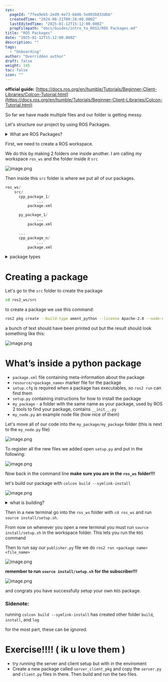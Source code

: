 ```yaml
---
sys:
  pageId: "7fea9eb5-2ed9-4e73-b6d6-5e093b833dbb"
  createdTime: "2024-08-21T00:28:00.000Z"
  lastEditedTime: "2025-01-12T15:12:00.000Z"
  propFilepath: "docs/Guides/intro_to_ROS2/ROS Packages.md"
title: "ROS Packages"
date: "2025-01-12T15:12:00.000Z"
description: ""
tags:
  - "Onboarding"
author: "Overridden author"
draft: false
weight: 145
toc: false
icon: ""
---
```


**official guide:** [https://docs.ros.org/en/humble/Tutorials/Beginner-Client-Libraries/Colcon-Tutorial.html](https://docs.ros.org/en/humble/Tutorials/Beginner-Client-Libraries/Colcon-Tutorial.html)

So far we have made multiple files and our folder is getting messy.

Let's structure our project by using ROS Packages.

<details>

<summary>What are ROS Packages?</summary>

ROS Packages are, as the name implies, packages of code that are highly sharable between ROS developers.

They consist of a folder, `package.xml` file, and source code

```python
      cpp_package_1/
		      ... imagine much code files here ..
          package.xml
```

</details>

First, we need to create a ROS workspace.

We do this by making 2 folders one inside another. I am calling my workspace `ros_ws` and the folder inside it `src`

![image.png](https://prod-files-secure.s3.us-west-2.amazonaws.com/d518164a-d88e-44d1-a4ee-3adb3bd8bce0/70706947-fd18-4537-a67b-e12946812d31/image.png?X-Amz-Algorithm=AWS4-HMAC-SHA256&X-Amz-Content-Sha256=UNSIGNED-PAYLOAD&X-Amz-Credential=ASIAZI2LB4667Q4IIGWI%2F20250214%2Fus-west-2%2Fs3%2Faws4_request&X-Amz-Date=20250214T061051Z&X-Amz-Expires=3600&X-Amz-Security-Token=IQoJb3JpZ2luX2VjEP7%2F%2F%2F%2F%2F%2F%2F%2F%2F%2FwEaCXVzLXdlc3QtMiJHMEUCIH0e01heaaaBW%2FqSFRFuC%2FwAwUBVYAZ2b3%2F2v2McDDetAiEAw7pE1EMnpg%2FG4gdlRLmVTT%2BF38gJp1TDMk22jgYgSpAq%2FwMIJxAAGgw2Mzc0MjMxODM4MDUiDDQrE%2FFiNIS%2BzuRERyrcA%2BdPuoAy4KdQZJ88YhwMy73HWwzHEthS1c5WS5lQ%2Bw9y%2BcYLlxkRYeHzYeufNE4crDTX2OiScXSbtRRAk%2ByVtLrVFwKvXKEu3hanbJlkIJAeDsc9OExeAGqcMWSUqPNLqcdIWS94rGiYyusscaU9HwSv5E6jc55EFiryOJ1iTaQoJZ%2FcMqWx2NKBtMCZ7FHRx%2F2qMedMAEbxvgUqAJ%2BSx37G6HKOubLUsOpaBUBlOSHEzeD7PHeHHIB8QyFsAshENOr8XSU1CzTPTrgz32WXimJDXEZNa%2FY9EypMYmvglKYpRGjQvSA4Ib8nw7pXb%2FPrg7xw8t8eXrdGeDfyewLLoWKwJgh8AJk7dRnnDuNO0orDxCDYRGo%2B3pIknfQxiYz5q8%2BHgNvK11NgEQXGklq1tS0eNsUv05Agqo3HKxEcgJ%2BmasKUOz1txlbvXCYq%2FfhQyyinUqPUto81qQ%2FzYv3y1hqcaHeMcFUZD8mn%2BZ4qh3lNer73crQedLCWxlFC8NkRUBmc5IFZJVWjloGZp2KWSwUv%2Fa5dEYk3GJnpzWaCl6UbQHC2oYx1LmFxLXN5F8muXV4VItxmjbFRka2D4am%2FVepe7XvWhzxJjcvt1Ko9W8OYO7fyphgsTUQQee5pMLOru70GOqUBklpKZxbezL9XLkSRNiLzf4g%2FuFJ4yOmoRngdmFbx5AMyOc0I25PTCcT%2FZMduX15ucUugU%2BKWH4BuT3ru0vE9am8jCw6dv%2BpwmMrJRc4njw0KksxuTM8q8IK4%2FpbhWCNgor3SjcDHJAys1JrOshlHk5yAhq47LYiu28v3Z8BXnWKcBz7hNGifN1X37BVDoIv63swJx%2FN79mG3ClNBOKNG%2BwH5Twl6&X-Amz-Signature=444b02ed10b2d1cf79ea25207e95a9ba9c982f453f770a89813b725755ec4c0e&X-Amz-SignedHeaders=host&x-id=GetObject)

Then inside this `src` folder is where we put all of our packages.

```python
ros_ws/
    src/
      cpp_package_1/
		      ...
          package.xml

      py_package_1/
		      ...
          package.xml

      ...
      cpp_package_n/
		      ...
          package.xml

```

<details>

<summary>package types</summary>

packages can be either `C++` or python.

the intern file structure is different for each but for this guide we will stick to creating python packages

</details>

# Creating a package

Let's go to the `src` folder to create the package

```bash
cd ros2_ws/src
```

to create a package we use this command:

```bash
ros2 pkg create --build-type ament_python --license Apache-2.0 --node-name my_node my_package
```

a bunch of text should have been printed out but the result should look something like this:

![image.png](https://prod-files-secure.s3.us-west-2.amazonaws.com/d518164a-d88e-44d1-a4ee-3adb3bd8bce0/e6cf1e3f-8512-4a3e-b131-079f800bf3e8/image.png?X-Amz-Algorithm=AWS4-HMAC-SHA256&X-Amz-Content-Sha256=UNSIGNED-PAYLOAD&X-Amz-Credential=ASIAZI2LB4667Q4IIGWI%2F20250214%2Fus-west-2%2Fs3%2Faws4_request&X-Amz-Date=20250214T061051Z&X-Amz-Expires=3600&X-Amz-Security-Token=IQoJb3JpZ2luX2VjEP7%2F%2F%2F%2F%2F%2F%2F%2F%2F%2FwEaCXVzLXdlc3QtMiJHMEUCIH0e01heaaaBW%2FqSFRFuC%2FwAwUBVYAZ2b3%2F2v2McDDetAiEAw7pE1EMnpg%2FG4gdlRLmVTT%2BF38gJp1TDMk22jgYgSpAq%2FwMIJxAAGgw2Mzc0MjMxODM4MDUiDDQrE%2FFiNIS%2BzuRERyrcA%2BdPuoAy4KdQZJ88YhwMy73HWwzHEthS1c5WS5lQ%2Bw9y%2BcYLlxkRYeHzYeufNE4crDTX2OiScXSbtRRAk%2ByVtLrVFwKvXKEu3hanbJlkIJAeDsc9OExeAGqcMWSUqPNLqcdIWS94rGiYyusscaU9HwSv5E6jc55EFiryOJ1iTaQoJZ%2FcMqWx2NKBtMCZ7FHRx%2F2qMedMAEbxvgUqAJ%2BSx37G6HKOubLUsOpaBUBlOSHEzeD7PHeHHIB8QyFsAshENOr8XSU1CzTPTrgz32WXimJDXEZNa%2FY9EypMYmvglKYpRGjQvSA4Ib8nw7pXb%2FPrg7xw8t8eXrdGeDfyewLLoWKwJgh8AJk7dRnnDuNO0orDxCDYRGo%2B3pIknfQxiYz5q8%2BHgNvK11NgEQXGklq1tS0eNsUv05Agqo3HKxEcgJ%2BmasKUOz1txlbvXCYq%2FfhQyyinUqPUto81qQ%2FzYv3y1hqcaHeMcFUZD8mn%2BZ4qh3lNer73crQedLCWxlFC8NkRUBmc5IFZJVWjloGZp2KWSwUv%2Fa5dEYk3GJnpzWaCl6UbQHC2oYx1LmFxLXN5F8muXV4VItxmjbFRka2D4am%2FVepe7XvWhzxJjcvt1Ko9W8OYO7fyphgsTUQQee5pMLOru70GOqUBklpKZxbezL9XLkSRNiLzf4g%2FuFJ4yOmoRngdmFbx5AMyOc0I25PTCcT%2FZMduX15ucUugU%2BKWH4BuT3ru0vE9am8jCw6dv%2BpwmMrJRc4njw0KksxuTM8q8IK4%2FpbhWCNgor3SjcDHJAys1JrOshlHk5yAhq47LYiu28v3Z8BXnWKcBz7hNGifN1X37BVDoIv63swJx%2FN79mG3ClNBOKNG%2BwH5Twl6&X-Amz-Signature=70a70d270fd704f84e40ad5d0dfe281af5028b556181da3598469ad3d694eace&X-Amz-SignedHeaders=host&x-id=GetObject)

# What’s inside a python package

- `package.xml` file containing meta-information about the package
- `resource/<package_name>` marker file for the package
- `setup.cfg` is required when a package has executables, so `ros2 run` can find them
- `setup.py` containing instructions for how to install the package
- `my_package` - a folder with the same name as your package, used by ROS 2 tools to find your package, contains `__init__.py`
- `my_node.py` an example node file (how nice of them)

Let's move all of our code into the `my_package/my_package` folder (this is next to the `my_node.py` file)

![image.png](https://prod-files-secure.s3.us-west-2.amazonaws.com/d518164a-d88e-44d1-a4ee-3adb3bd8bce0/9ce58f11-0da9-4d3e-b86d-506a9685d378/image.png?X-Amz-Algorithm=AWS4-HMAC-SHA256&X-Amz-Content-Sha256=UNSIGNED-PAYLOAD&X-Amz-Credential=ASIAZI2LB4667Q4IIGWI%2F20250214%2Fus-west-2%2Fs3%2Faws4_request&X-Amz-Date=20250214T061051Z&X-Amz-Expires=3600&X-Amz-Security-Token=IQoJb3JpZ2luX2VjEP7%2F%2F%2F%2F%2F%2F%2F%2F%2F%2FwEaCXVzLXdlc3QtMiJHMEUCIH0e01heaaaBW%2FqSFRFuC%2FwAwUBVYAZ2b3%2F2v2McDDetAiEAw7pE1EMnpg%2FG4gdlRLmVTT%2BF38gJp1TDMk22jgYgSpAq%2FwMIJxAAGgw2Mzc0MjMxODM4MDUiDDQrE%2FFiNIS%2BzuRERyrcA%2BdPuoAy4KdQZJ88YhwMy73HWwzHEthS1c5WS5lQ%2Bw9y%2BcYLlxkRYeHzYeufNE4crDTX2OiScXSbtRRAk%2ByVtLrVFwKvXKEu3hanbJlkIJAeDsc9OExeAGqcMWSUqPNLqcdIWS94rGiYyusscaU9HwSv5E6jc55EFiryOJ1iTaQoJZ%2FcMqWx2NKBtMCZ7FHRx%2F2qMedMAEbxvgUqAJ%2BSx37G6HKOubLUsOpaBUBlOSHEzeD7PHeHHIB8QyFsAshENOr8XSU1CzTPTrgz32WXimJDXEZNa%2FY9EypMYmvglKYpRGjQvSA4Ib8nw7pXb%2FPrg7xw8t8eXrdGeDfyewLLoWKwJgh8AJk7dRnnDuNO0orDxCDYRGo%2B3pIknfQxiYz5q8%2BHgNvK11NgEQXGklq1tS0eNsUv05Agqo3HKxEcgJ%2BmasKUOz1txlbvXCYq%2FfhQyyinUqPUto81qQ%2FzYv3y1hqcaHeMcFUZD8mn%2BZ4qh3lNer73crQedLCWxlFC8NkRUBmc5IFZJVWjloGZp2KWSwUv%2Fa5dEYk3GJnpzWaCl6UbQHC2oYx1LmFxLXN5F8muXV4VItxmjbFRka2D4am%2FVepe7XvWhzxJjcvt1Ko9W8OYO7fyphgsTUQQee5pMLOru70GOqUBklpKZxbezL9XLkSRNiLzf4g%2FuFJ4yOmoRngdmFbx5AMyOc0I25PTCcT%2FZMduX15ucUugU%2BKWH4BuT3ru0vE9am8jCw6dv%2BpwmMrJRc4njw0KksxuTM8q8IK4%2FpbhWCNgor3SjcDHJAys1JrOshlHk5yAhq47LYiu28v3Z8BXnWKcBz7hNGifN1X37BVDoIv63swJx%2FN79mG3ClNBOKNG%2BwH5Twl6&X-Amz-Signature=4a90795ec11b34ec66789e7f3b205cc40f8102dccc239c31a9659336d7cdfc01&X-Amz-SignedHeaders=host&x-id=GetObject)

To register all the new files we added open `setup.py` and put in the following:

![image.png](https://prod-files-secure.s3.us-west-2.amazonaws.com/d518164a-d88e-44d1-a4ee-3adb3bd8bce0/1cd7c262-4cae-4496-9d75-c178537d24a2/image.png?X-Amz-Algorithm=AWS4-HMAC-SHA256&X-Amz-Content-Sha256=UNSIGNED-PAYLOAD&X-Amz-Credential=ASIAZI2LB4667Q4IIGWI%2F20250214%2Fus-west-2%2Fs3%2Faws4_request&X-Amz-Date=20250214T061051Z&X-Amz-Expires=3600&X-Amz-Security-Token=IQoJb3JpZ2luX2VjEP7%2F%2F%2F%2F%2F%2F%2F%2F%2F%2FwEaCXVzLXdlc3QtMiJHMEUCIH0e01heaaaBW%2FqSFRFuC%2FwAwUBVYAZ2b3%2F2v2McDDetAiEAw7pE1EMnpg%2FG4gdlRLmVTT%2BF38gJp1TDMk22jgYgSpAq%2FwMIJxAAGgw2Mzc0MjMxODM4MDUiDDQrE%2FFiNIS%2BzuRERyrcA%2BdPuoAy4KdQZJ88YhwMy73HWwzHEthS1c5WS5lQ%2Bw9y%2BcYLlxkRYeHzYeufNE4crDTX2OiScXSbtRRAk%2ByVtLrVFwKvXKEu3hanbJlkIJAeDsc9OExeAGqcMWSUqPNLqcdIWS94rGiYyusscaU9HwSv5E6jc55EFiryOJ1iTaQoJZ%2FcMqWx2NKBtMCZ7FHRx%2F2qMedMAEbxvgUqAJ%2BSx37G6HKOubLUsOpaBUBlOSHEzeD7PHeHHIB8QyFsAshENOr8XSU1CzTPTrgz32WXimJDXEZNa%2FY9EypMYmvglKYpRGjQvSA4Ib8nw7pXb%2FPrg7xw8t8eXrdGeDfyewLLoWKwJgh8AJk7dRnnDuNO0orDxCDYRGo%2B3pIknfQxiYz5q8%2BHgNvK11NgEQXGklq1tS0eNsUv05Agqo3HKxEcgJ%2BmasKUOz1txlbvXCYq%2FfhQyyinUqPUto81qQ%2FzYv3y1hqcaHeMcFUZD8mn%2BZ4qh3lNer73crQedLCWxlFC8NkRUBmc5IFZJVWjloGZp2KWSwUv%2Fa5dEYk3GJnpzWaCl6UbQHC2oYx1LmFxLXN5F8muXV4VItxmjbFRka2D4am%2FVepe7XvWhzxJjcvt1Ko9W8OYO7fyphgsTUQQee5pMLOru70GOqUBklpKZxbezL9XLkSRNiLzf4g%2FuFJ4yOmoRngdmFbx5AMyOc0I25PTCcT%2FZMduX15ucUugU%2BKWH4BuT3ru0vE9am8jCw6dv%2BpwmMrJRc4njw0KksxuTM8q8IK4%2FpbhWCNgor3SjcDHJAys1JrOshlHk5yAhq47LYiu28v3Z8BXnWKcBz7hNGifN1X37BVDoIv63swJx%2FN79mG3ClNBOKNG%2BwH5Twl6&X-Amz-Signature=96e5b86c027ceb8c06f81faf65c0d554ca923772a7ac5faf5e53f47981ce7dfc&X-Amz-SignedHeaders=host&x-id=GetObject)

Now back in the command line **make sure you are in the** **`ros_ws`** **folder!!!**

let's build our package with `colcon build --symlink-install`

![image.png](https://prod-files-secure.s3.us-west-2.amazonaws.com/d518164a-d88e-44d1-a4ee-3adb3bd8bce0/2f2a0d27-b173-48fd-b189-5f5c0ce65619/image.png?X-Amz-Algorithm=AWS4-HMAC-SHA256&X-Amz-Content-Sha256=UNSIGNED-PAYLOAD&X-Amz-Credential=ASIAZI2LB4667Q4IIGWI%2F20250214%2Fus-west-2%2Fs3%2Faws4_request&X-Amz-Date=20250214T061051Z&X-Amz-Expires=3600&X-Amz-Security-Token=IQoJb3JpZ2luX2VjEP7%2F%2F%2F%2F%2F%2F%2F%2F%2F%2FwEaCXVzLXdlc3QtMiJHMEUCIH0e01heaaaBW%2FqSFRFuC%2FwAwUBVYAZ2b3%2F2v2McDDetAiEAw7pE1EMnpg%2FG4gdlRLmVTT%2BF38gJp1TDMk22jgYgSpAq%2FwMIJxAAGgw2Mzc0MjMxODM4MDUiDDQrE%2FFiNIS%2BzuRERyrcA%2BdPuoAy4KdQZJ88YhwMy73HWwzHEthS1c5WS5lQ%2Bw9y%2BcYLlxkRYeHzYeufNE4crDTX2OiScXSbtRRAk%2ByVtLrVFwKvXKEu3hanbJlkIJAeDsc9OExeAGqcMWSUqPNLqcdIWS94rGiYyusscaU9HwSv5E6jc55EFiryOJ1iTaQoJZ%2FcMqWx2NKBtMCZ7FHRx%2F2qMedMAEbxvgUqAJ%2BSx37G6HKOubLUsOpaBUBlOSHEzeD7PHeHHIB8QyFsAshENOr8XSU1CzTPTrgz32WXimJDXEZNa%2FY9EypMYmvglKYpRGjQvSA4Ib8nw7pXb%2FPrg7xw8t8eXrdGeDfyewLLoWKwJgh8AJk7dRnnDuNO0orDxCDYRGo%2B3pIknfQxiYz5q8%2BHgNvK11NgEQXGklq1tS0eNsUv05Agqo3HKxEcgJ%2BmasKUOz1txlbvXCYq%2FfhQyyinUqPUto81qQ%2FzYv3y1hqcaHeMcFUZD8mn%2BZ4qh3lNer73crQedLCWxlFC8NkRUBmc5IFZJVWjloGZp2KWSwUv%2Fa5dEYk3GJnpzWaCl6UbQHC2oYx1LmFxLXN5F8muXV4VItxmjbFRka2D4am%2FVepe7XvWhzxJjcvt1Ko9W8OYO7fyphgsTUQQee5pMLOru70GOqUBklpKZxbezL9XLkSRNiLzf4g%2FuFJ4yOmoRngdmFbx5AMyOc0I25PTCcT%2FZMduX15ucUugU%2BKWH4BuT3ru0vE9am8jCw6dv%2BpwmMrJRc4njw0KksxuTM8q8IK4%2FpbhWCNgor3SjcDHJAys1JrOshlHk5yAhq47LYiu28v3Z8BXnWKcBz7hNGifN1X37BVDoIv63swJx%2FN79mG3ClNBOKNG%2BwH5Twl6&X-Amz-Signature=5795cf2a29b6e46bce11fd05aab6ff1f9ca2a4c0b7ec3551c864ab87facdb9c0&X-Amz-SignedHeaders=host&x-id=GetObject)

<details>

<summary>what is building?</summary>

if you are a CS major at Rose-Hulman you will learn the answer to this in CSSE132

but TLDR; is it combines all the code files into one program that can be run easily 

</details>

Then in a new terminal go into the `ros_ws` folder with `cd ros_ws` and run `source install/setup.sh`. 

From now on whenever you open a new terminal you must run `source install/setup.sh` in the workspace folder. This lets you run the `ROS` command

Then to run say our `publisher.py` file we do `ros2 run <package name> <file_name>`

![image.png](https://prod-files-secure.s3.us-west-2.amazonaws.com/d518164a-d88e-44d1-a4ee-3adb3bd8bce0/4f4b1219-3a44-4632-aa0a-ce3471699f59/image.png?X-Amz-Algorithm=AWS4-HMAC-SHA256&X-Amz-Content-Sha256=UNSIGNED-PAYLOAD&X-Amz-Credential=ASIAZI2LB4667Q4IIGWI%2F20250214%2Fus-west-2%2Fs3%2Faws4_request&X-Amz-Date=20250214T061051Z&X-Amz-Expires=3600&X-Amz-Security-Token=IQoJb3JpZ2luX2VjEP7%2F%2F%2F%2F%2F%2F%2F%2F%2F%2FwEaCXVzLXdlc3QtMiJHMEUCIH0e01heaaaBW%2FqSFRFuC%2FwAwUBVYAZ2b3%2F2v2McDDetAiEAw7pE1EMnpg%2FG4gdlRLmVTT%2BF38gJp1TDMk22jgYgSpAq%2FwMIJxAAGgw2Mzc0MjMxODM4MDUiDDQrE%2FFiNIS%2BzuRERyrcA%2BdPuoAy4KdQZJ88YhwMy73HWwzHEthS1c5WS5lQ%2Bw9y%2BcYLlxkRYeHzYeufNE4crDTX2OiScXSbtRRAk%2ByVtLrVFwKvXKEu3hanbJlkIJAeDsc9OExeAGqcMWSUqPNLqcdIWS94rGiYyusscaU9HwSv5E6jc55EFiryOJ1iTaQoJZ%2FcMqWx2NKBtMCZ7FHRx%2F2qMedMAEbxvgUqAJ%2BSx37G6HKOubLUsOpaBUBlOSHEzeD7PHeHHIB8QyFsAshENOr8XSU1CzTPTrgz32WXimJDXEZNa%2FY9EypMYmvglKYpRGjQvSA4Ib8nw7pXb%2FPrg7xw8t8eXrdGeDfyewLLoWKwJgh8AJk7dRnnDuNO0orDxCDYRGo%2B3pIknfQxiYz5q8%2BHgNvK11NgEQXGklq1tS0eNsUv05Agqo3HKxEcgJ%2BmasKUOz1txlbvXCYq%2FfhQyyinUqPUto81qQ%2FzYv3y1hqcaHeMcFUZD8mn%2BZ4qh3lNer73crQedLCWxlFC8NkRUBmc5IFZJVWjloGZp2KWSwUv%2Fa5dEYk3GJnpzWaCl6UbQHC2oYx1LmFxLXN5F8muXV4VItxmjbFRka2D4am%2FVepe7XvWhzxJjcvt1Ko9W8OYO7fyphgsTUQQee5pMLOru70GOqUBklpKZxbezL9XLkSRNiLzf4g%2FuFJ4yOmoRngdmFbx5AMyOc0I25PTCcT%2FZMduX15ucUugU%2BKWH4BuT3ru0vE9am8jCw6dv%2BpwmMrJRc4njw0KksxuTM8q8IK4%2FpbhWCNgor3SjcDHJAys1JrOshlHk5yAhq47LYiu28v3Z8BXnWKcBz7hNGifN1X37BVDoIv63swJx%2FN79mG3ClNBOKNG%2BwH5Twl6&X-Amz-Signature=6bd2127ed6a149efe5cc18f4c49e0837e0928096d38422a56e5ffeb81fa63b7a&X-Amz-SignedHeaders=host&x-id=GetObject)

**remember to run** **`source install/setup.sh`** **for the subscriber!!!**

![image.png](https://prod-files-secure.s3.us-west-2.amazonaws.com/d518164a-d88e-44d1-a4ee-3adb3bd8bce0/02121119-dad4-49ec-8356-c956108b4243/image.png?X-Amz-Algorithm=AWS4-HMAC-SHA256&X-Amz-Content-Sha256=UNSIGNED-PAYLOAD&X-Amz-Credential=ASIAZI2LB4667Q4IIGWI%2F20250214%2Fus-west-2%2Fs3%2Faws4_request&X-Amz-Date=20250214T061051Z&X-Amz-Expires=3600&X-Amz-Security-Token=IQoJb3JpZ2luX2VjEP7%2F%2F%2F%2F%2F%2F%2F%2F%2F%2FwEaCXVzLXdlc3QtMiJHMEUCIH0e01heaaaBW%2FqSFRFuC%2FwAwUBVYAZ2b3%2F2v2McDDetAiEAw7pE1EMnpg%2FG4gdlRLmVTT%2BF38gJp1TDMk22jgYgSpAq%2FwMIJxAAGgw2Mzc0MjMxODM4MDUiDDQrE%2FFiNIS%2BzuRERyrcA%2BdPuoAy4KdQZJ88YhwMy73HWwzHEthS1c5WS5lQ%2Bw9y%2BcYLlxkRYeHzYeufNE4crDTX2OiScXSbtRRAk%2ByVtLrVFwKvXKEu3hanbJlkIJAeDsc9OExeAGqcMWSUqPNLqcdIWS94rGiYyusscaU9HwSv5E6jc55EFiryOJ1iTaQoJZ%2FcMqWx2NKBtMCZ7FHRx%2F2qMedMAEbxvgUqAJ%2BSx37G6HKOubLUsOpaBUBlOSHEzeD7PHeHHIB8QyFsAshENOr8XSU1CzTPTrgz32WXimJDXEZNa%2FY9EypMYmvglKYpRGjQvSA4Ib8nw7pXb%2FPrg7xw8t8eXrdGeDfyewLLoWKwJgh8AJk7dRnnDuNO0orDxCDYRGo%2B3pIknfQxiYz5q8%2BHgNvK11NgEQXGklq1tS0eNsUv05Agqo3HKxEcgJ%2BmasKUOz1txlbvXCYq%2FfhQyyinUqPUto81qQ%2FzYv3y1hqcaHeMcFUZD8mn%2BZ4qh3lNer73crQedLCWxlFC8NkRUBmc5IFZJVWjloGZp2KWSwUv%2Fa5dEYk3GJnpzWaCl6UbQHC2oYx1LmFxLXN5F8muXV4VItxmjbFRka2D4am%2FVepe7XvWhzxJjcvt1Ko9W8OYO7fyphgsTUQQee5pMLOru70GOqUBklpKZxbezL9XLkSRNiLzf4g%2FuFJ4yOmoRngdmFbx5AMyOc0I25PTCcT%2FZMduX15ucUugU%2BKWH4BuT3ru0vE9am8jCw6dv%2BpwmMrJRc4njw0KksxuTM8q8IK4%2FpbhWCNgor3SjcDHJAys1JrOshlHk5yAhq47LYiu28v3Z8BXnWKcBz7hNGifN1X37BVDoIv63swJx%2FN79mG3ClNBOKNG%2BwH5Twl6&X-Amz-Signature=92fab91612377b3c3dafbe42433c3f50126cd34c48cdb7014fb38508930e78de&X-Amz-SignedHeaders=host&x-id=GetObject)

and congrats you have successfully setup your own `ROS` package.

### Sidenote:

running `colcon build --symlink-install` has created other folder `build`, `install`, and `log`

for the most part, these can be ignored.

# Exercise!!!! ( ik u love them )

- try running the server and client setup but with in the enviroment
- Create a new package called `server_client_pkg` and copy the `server.py` and `client.py` files in there. Then build and run the two files.
